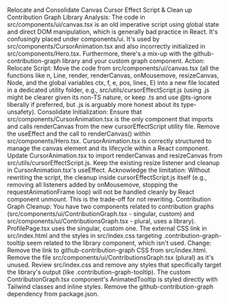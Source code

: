 Relocate and Consolidate Canvas Cursor Effect Script & Clean up Contribution Graph Library
Analysis: The code in src/components/ui/canvas.tsx is an old imperative script using global state and direct DOM manipulation, which is generally bad practice in React. It's confusingly placed under components/ui. It's used by src/components/CursorAnimation.tsx and also incorrectly initialized in src/components/Hero.tsx. Furthermore, there's a mix-up with the github-contribution-graph library and your custom graph component.
Action:
Relocate Script: Move the code from src/components/ui/canvas.tsx (all the functions like n, Line, render, renderCanvas, onMousemove, resizeCanvas, Node, and the global variables ctx, f, e, pos, lines, E) into a new file located in a dedicated utility folder, e.g., src/utils/cursorEffectScript.js (using .js might be clearer given its non-TS nature, or keep .ts and use @ts-ignore liberally if preferred, but .js is arguably more honest about its type-unsafety).
Consolidate Initialization: Ensure that src/components/CursorAnimation.tsx is the only component that imports and calls renderCanvas from the new cursorEffectScript utility file. Remove the useEffect and the call to renderCanvas() within src/components/Hero.tsx. CursorAnimation.tsx is correctly structured to manage the canvas element and its lifecycle within a React component. Update CursorAnimation.tsx to import renderCanvas and resizeCanvas from src/utils/cursorEffectScript.js. Keep the existing resize listener and cleanup in CursorAnimation.tsx's useEffect. Acknowledge the limitation: Without rewriting the script, the cleanup inside cursorEffectScript.js itself (e.g., removing all listeners added by onMousemove, stopping the requestAnimationFrame loop) will not be handled cleanly by React component unmount. This is the trade-off for not rewriting.
Contribution Graph Cleanup: You have two components related to contribution graphs (src/components/ui/ContributionGraph.tsx - singular, custom) and src/components/ui/ContributionsGraph.tsx - plural, uses a library). ProfilePage.tsx uses the singular, custom one. The external CSS link in src/index.html and the styles in src/index.css targeting .contribution-graph-tooltip seem related to the library component, which isn't used.
Change: Remove the link to github-contribution-graph CSS from src/index.html. Remove the file src/components/ui/ContributionsGraph.tsx (plural) as it's unused. Review src/index.css and remove any styles that specifically target the library's output (like .contribution-graph-tooltip). The custom ContributionGraph.tsx component's AnimatedTooltip is styled directly with Tailwind classes and inline styles. Remove the github-contribution-graph dependency from package.json.
